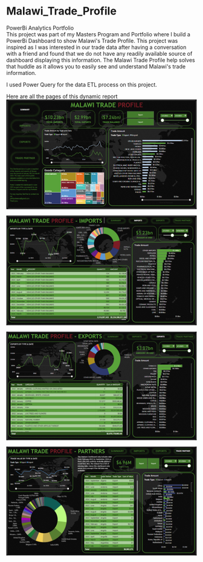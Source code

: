# Malawi_Trade_Profile
PowerBi Analytics Portfolio  
This project was part of my Masters Program and Portfolio where I build a PowerBi Dashboard to show Malawi's Trade Profile. This project was inspired as I was interested in our trade data after having a conversation with a friend and found that we do not have any readily available source of dashboard displaying this information. The Malawi Trade Profile help solves that huddle as it allows you to easily see and understand Malawi's trade information.  

I used Power Query for the data ETL process on this project.  

Here are all the pages of this dynamic report  
![Summary Page](summary.png)  

![Summary Page](imports.png)  

![Summary Page](exports.png)  

![Summary Page](partners.png)
